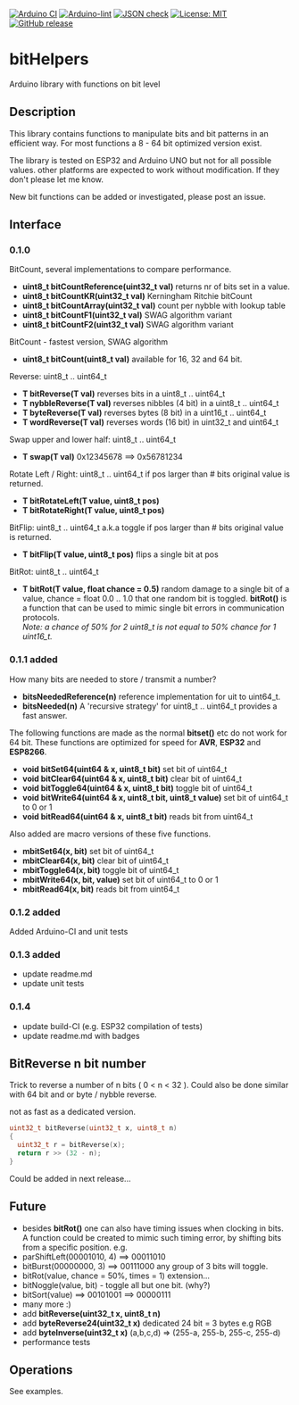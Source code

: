 
[![Arduino CI](https://github.com/RobTillaart/bitHelpers/workflows/Arduino%20CI/badge.svg)](https://github.com/marketplace/actions/arduino_ci)
[![Arduino-lint](https://github.com/RobTillaart/bitHelpers/actions/workflows/arduino-lint.yml/badge.svg)](https://github.com/RobTillaart/bitHelpers/actions/workflows/arduino-lint.yml)
[![JSON check](https://github.com/RobTillaart/bitHelpers/actions/workflows/jsoncheck.yml/badge.svg)](https://github.com/RobTillaart/bitHelpers/actions/workflows/jsoncheck.yml)
[![License: MIT](https://img.shields.io/badge/license-MIT-green.svg)](https://github.com/RobTillaart/bitHelpers/blob/master/LICENSE)
[![GitHub release](https://img.shields.io/github/release/RobTillaart/bitHelpers.svg?maxAge=3600)](https://github.com/RobTillaart/bitHelpers/releases)


# bitHelpers

Arduino library with functions on bit level


## Description

This library contains functions to manipulate bits and bit patterns in an 
efficient way. 
For most functions a 8 - 64 bit optimized version exist. 

The library is tested on ESP32 and Arduino UNO but not for all possible values. 
other platforms are expected to work without modification. 
If they don't please let me know.

New bit functions can be added or investigated, please post an issue.


## Interface


### 0.1.0

BitCount, several implementations to compare performance.
- **uint8_t bitCountReference(uint32_t val)** returns nr of bits set in a value.
- **uint8_t bitCountKR(uint32_t val)** Kerningham Ritchie bitCount
- **uint8_t bitCountArray(uint32_t val)** count per nybble with lookup table
- **uint8_t bitCountF1(uint32_t val)** SWAG algorithm variant
- **uint8_t bitCountF2(uint32_t val)** SWAG algorithm variant

BitCount - fastest version, SWAG algorithm
- **uint8_t  bitCount(uint8_t val)** available for 16, 32 and 64 bit.

Reverse: uint8_t .. uint64_t
- **T bitReverse(T val)** reverses bits in a uint8_t .. uint64_t
- **T nybbleReverse(T val)** reverses nibbles (4 bit) in a uint8_t .. uint64_t
- **T byteReverse(T val)** reverses bytes (8 bit) in a uint16_t .. uint64_t
- **T wordReverse(T val)** reverses words (16 bit) in uint32_t and uint64_t

Swap upper and lower half: uint8_t .. uint64_t
- **T swap(T val)** 0x12345678 ==> 0x56781234

Rotate Left / Right: uint8_t .. uint64_t
if pos larger than # bits original value is returned.
- **T bitRotateLeft(T value, uint8_t pos)**
- **T bitRotateRight(T value, uint8_t pos)** 

BitFlip: uint8_t .. uint64_t  a.k.a toggle
if pos larger than # bits original value is returned.
- **T bitFlip(T value, uint8_t pos)** flips a single bit at pos

BitRot: uint8_t .. uint64_t
- **T bitRot(T value, float chance = 0.5)** random damage to a single bit of a value,
chance = float 0.0 .. 1.0 that one random bit is toggled. 
**bitRot()** is a function that can be used to mimic single bit errors in communication protocols.  
*Note: a chance of 50% for 2 uint8_t is not equal to 50% chance for 1 uint16_t.*


### 0.1.1 added

How many bits are needed to store / transmit a number?
- **bitsNeededReference(n)** reference implementation for uit to uint64_t.
- **bitsNeeded(n)** A 'recursive strategy' for uint8_t .. uint64_t provides a fast answer. 

The following functions are made as the normal **bitset()** etc do not work for 64 bit.
These functions are optimized for speed for **AVR**, **ESP32** and **ESP8266**. 
- **void bitSet64(uint64 & x, uint8_t bit)** set bit of uint64_t
- **void bitClear64(uint64 & x, uint8_t bit)** clear bit of uint64_t
- **void bitToggle64(uint64 & x, uint8_t bit)** toggle bit of uint64_t
- **void bitWrite64(uint64 & x, uint8_t bit, uint8_t value)** set bit of uint64_t to 0 or 1
- **void bitRead64(uint64 & x, uint8_t bit)** reads bit from uint64_t 

Also added are macro versions of these five functions.
- **mbitSet64(x, bit)** set bit of uint64_t
- **mbitClear64(x, bit)** clear bit of uint64_t
- **mbitToggle64(x, bit)** toggle bit of uint64_t
- **mbitWrite64(x, bit, value)** set bit of uint64_t to 0 or 1
- **mbitRead64(x, bit)** reads bit from uint64_t 


### 0.1.2 added

Added Arduino-CI and unit tests


### 0.1.3 added

- update readme.md
- update unit tests


### 0.1.4

- update build-CI (e.g. ESP32 compilation of tests)
- update readme.md with badges


## BitReverse n bit number

Trick to reverse a number of n bits  ( 0 < n < 32 ).
Could also be done similar with 64 bit and or byte / nybble reverse.

not as fast as a dedicated version.
```cpp
uint32_t bitReverse(uint32_t x, uint8_t n)
{
  uint32_t r = bitReverse(x);
  return r >> (32 - n);
}
```
Could be added in next release...


## Future

- besides **bitRot()** one can also have timing issues when clocking in bits. 
A function could be created to mimic such timing error, by shifting bits from a 
specific position. e.g. 
- parShiftLeft(00001010, 4) ==> 00011010
- bitBurst(00000000, 3) ==>  00111000 any group of 3 bits will toggle.
- bitRot(value, chance = 50%, times = 1) extension...
- bitNoggle(value, bit) - toggle all but one bit. (why?)
- bitSort(value) ==> 00101001 ==> 00000111
- many more :)
- add **bitReverse(uint32_t x, uint8_t n)**
- add **byteReverse24(uint32_t x)** dedicated 24 bit = 3 bytes e.g RGB
- add **byteInverse(uint32_t x)**  (a,b,c,d) => (255-a, 255-b, 255-c, 255-d)
- performance tests

## Operations

See examples.
